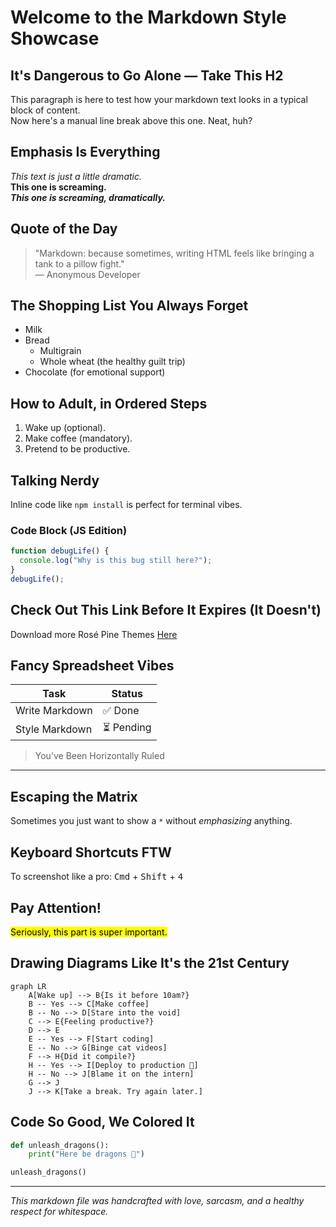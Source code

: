 # Welcome to the Markdown Style Showcase

## It's Dangerous to Go Alone — Take This H2

This paragraph is here to test how your markdown text looks in a typical block of content.  
Now here's a manual line break above this one. Neat, huh?

## Emphasis Is Everything

*This text is just a little dramatic.*  
**This one is screaming.**  
***This one is screaming, dramatically.***

## Quote of the Day

> "Markdown: because sometimes, writing HTML feels like bringing a tank to a pillow fight."  
> — Anonymous Developer

## The Shopping List You Always Forget

- Milk  
- Bread  
  - Multigrain  
  - Whole wheat (the healthy guilt trip)  
- Chocolate (for emotional support)

## How to Adult, in Ordered Steps

1. Wake up (optional).  
2. Make coffee (mandatory).  
3. Pretend to be productive.

## Talking Nerdy

Inline code like `npm install` is perfect for terminal vibes.

### Code Block (JS Edition)

```js
function debugLife() {
  console.log("Why is this bug still here?");
}
debugLife();
```

## Check Out This Link Before It Expires (It Doesn't)

Download more Rosé Pine Themes [Here](https://rosepinetheme.com/themes/)

## Fancy Spreadsheet Vibes

| Task           | Status    |
|----------------|-----------|
| Write Markdown | ✅ Done    |
| Style Markdown | ⏳ Pending |

> You’ve Been Horizontally Ruled

---

## Escaping the Matrix

Sometimes you just want to show a `*` without *emphasizing* anything.

## Keyboard Shortcuts FTW

To screenshot like a pro: <kbd>Cmd</kbd> + <kbd>Shift</kbd> + <kbd>4</kbd>

## Pay Attention!

<mark>Seriously, this part is super important.</mark>

## Drawing Diagrams Like It's the 21st Century

```mermaid
graph LR
    A[Wake up] --> B{Is it before 10am?}
    B -- Yes --> C[Make coffee]
    B -- No --> D[Stare into the void]
    C --> E{Feeling productive?}
    D --> E
    E -- Yes --> F[Start coding]
    E -- No --> G[Binge cat videos]
    F --> H{Did it compile?}
    H -- Yes --> I[Deploy to production 🚀]
    H -- No --> J[Blame it on the intern]
    G --> J
    J --> K[Take a break. Try again later.]
```

## Code So Good, We Colored It

```python
def unleash_dragons():
    print("Here be dragons 🐉")

unleash_dragons()
```

---

_This markdown file was handcrafted with love, sarcasm, and a healthy respect for whitespace._

